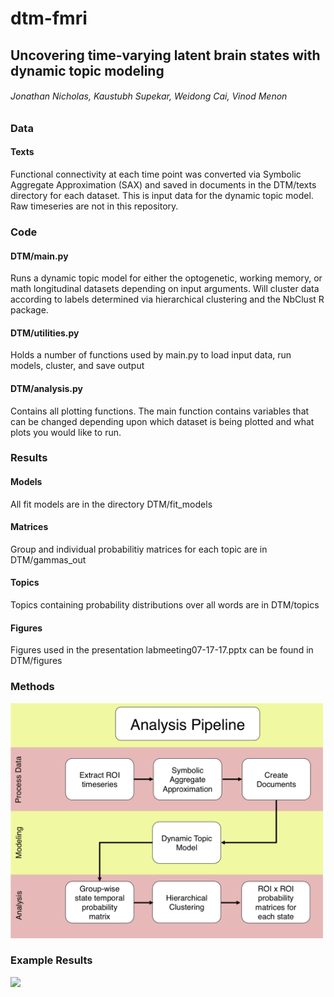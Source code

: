 # dtm-fmri

## Uncovering time-varying latent brain states with dynamic topic modeling
###### Jonathan Nicholas, Kaustubh Supekar, Weidong Cai, Vinod Menon
 
### Data
#### Texts
Functional connectivity at each time point was converted via Symbolic Aggregate Approximation (SAX) and saved in documents in the DTM/texts directory for each dataset. This is input data for the dynamic topic model. Raw timeseries are not in this repository.

### Code
#### DTM/main.py
Runs a dynamic topic model for either the optogenetic, working memory, or math longitudinal datasets depending on input arguments. Will cluster data according to labels determined via hierarchical clustering and the NbClust R package.
#### DTM/utilities.py
Holds a number of functions used by main.py to load input data, run models, cluster, and save output
#### DTM/analysis.py
Contains all plotting functions. The main function contains variables that can be changed depending upon which dataset is being plotted and what plots you would like to run.

### Results
#### Models
All fit models are in the directory DTM/fit_models
#### Matrices
Group and individual probabilitiy matrices for each topic are in DTM/gammas_out
#### Topics
Topics containing probability distributions over all words are in DTM/topics
#### Figures
Figures used in the presentation labmeeting07-17-17.pptx can be found in DTM/figures

### Methods
<img src="https://github.com/boomsbloom/dtm-fmri/blob/master/DTM/figures/pipeline.png" width="500">

### Example Results
<img src="http://i.imgur.com/k8T259F.png">
